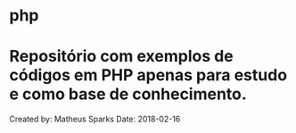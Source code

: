 # php
#
# Repositório com exemplos de códigos em PHP apenas para estudo e como base de conhecimento.

Created by: Matheus Sparks
Date:       2018-02-16

